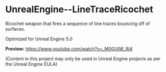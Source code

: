 # UnrealEngine--LineTraceRicochet
Ricochet weapon that fires a sequence of line traces bouncing off of surfaces.

Optimized for Unreal Engine 5.0

**Preview:** https://www.youtube.com/watch?v=_M0GUlW_Ri4

(Content in this project may only be used in Unreal Engine projects as per the Unreal Engine EULA)
